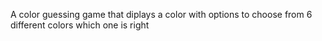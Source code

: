 A color guessing game that diplays a color with options to choose from 6 different colors which one is right 
